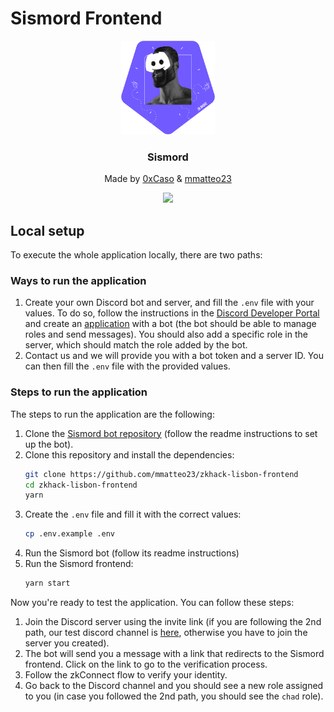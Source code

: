 # Sismord Frontend

<div align="center">
  <img src="src/discordchads.svg" alt="Logo" width="150" height="150" style="borderRadius: 20px">

  <h3 align="center">
    Sismord
  </h3>

  <p align="center">
    Made by <a href="https://github.com/0xCaso" target="_blank">0xCaso</a> & <a href="https://github.com/mmatteo23" target="_blank">mmatteo23</a></a>
  </p>
  
  <p align="center">
    <a href="https://discord.gg/jm2TWpTY" target="_blank">
        <img src="https://img.shields.io/badge/Discord-7289DA?style=for-the-badge&logo=discord&logoColor=white"/>
    </a>
  </p>
  <a href="https://www.sismo.io/" target="_blank"></a>
</div>

## Local setup

To execute the whole application locally, there are two paths:

### Ways to run the application
1. Create your own Discord bot and server, and fill the `.env` file with your values. To do so, follow the instructions in the [Discord Developer Portal](https://discord.com/developers/docs/intro) and create an [application](https://discord.com/developers/applications) with a bot (the bot should be able to manage roles and send messages). You should also add a specific role in the server, which should match the role added by the bot.
2. Contact us and we will provide you with a bot token and a server ID. You can then fill the `.env` file with the provided values.

### Steps to run the application
The steps to run the application are the following:
1. Clone the [Sismord bot repository](https://github.com/0xCaso/zkhack-lisbon-discord-bot) (follow the readme instructions to set up the bot).
2. Clone this repository and install the dependencies:
    ```bash
    git clone https://github.com/mmatteo23/zkhack-lisbon-frontend
    cd zkhack-lisbon-frontend
    yarn
    ```
3. Create the `.env` file and fill it with the correct values:
    ```bash
    cp .env.example .env
    ```
4. Run the Sismord bot (follow its readme instructions)
5. Run the Sismord frontend:
    ```bash
    yarn start
    ```

Now you're ready to test the application. You can follow these steps:
1. Join the Discord server using the invite link (if you are following the 2nd path, our test discord channel is [here](https://discord.gg/jm2TWpTY), otherwise you have to join the server you created).
2. The bot will send you a message with a link that redirects to the Sismord frontend. Click on the link to go to the verification process.
3. Follow the zkConnect flow to verify your identity.
4. Go back to the Discord channel and you should see a new role assigned to you (in case you followed the 2nd path, you should see the `chad` role).